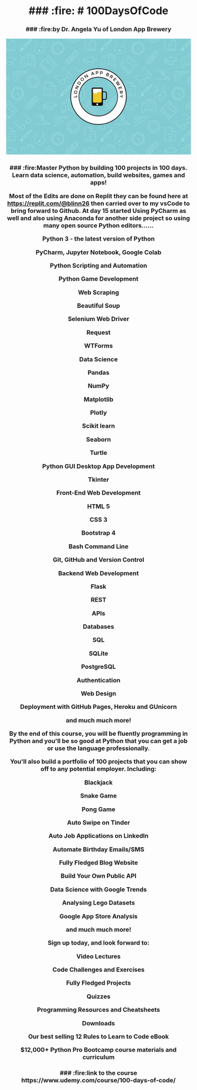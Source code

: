 <h1 align="center">### :fire: # 100DaysOfCode </h1>

<h3 align="center">### :fire:by Dr. Angela Yu of London App Brewery</h3>

<p align="center">
  <img src="https://github.com/blinn26/100DaysOfCode/blob/main/LAB%20Wallpaper.jpg" alt="Header Image" />
</p>

<h3 align="center">### :fire:Master Python by building 100 projects in 100 days. Learn data science, automation, build websites, games and apps!

  
Most of the Edits are done on Replit they can be found
here at https://replit.com/@blinn26 
then carried over to
my vsCode to bring forward to Github. 
At day 15 started Using PyCharm 
as well and also using Anaconda for another side
project so using many open source 
Python editors......


Python 3 - the latest version of Python

PyCharm, Jupyter Notebook, Google Colab

Python Scripting and Automation

Python Game Development

Web Scraping

Beautiful Soup

Selenium Web Driver

Request

WTForms

Data Science

Pandas

NumPy

Matplotlib

Plotly

Scikit learn

Seaborn

Turtle

Python GUI Desktop App Development

Tkinter

Front-End Web Development

HTML 5

CSS 3

Bootstrap 4

Bash Command Line

Git, GitHub and Version Control

Backend Web Development

Flask

REST

APIs

Databases

SQL

SQLite

PostgreSQL

Authentication

Web Design

Deployment with GitHub Pages, Heroku and GUnicorn

and much much more!

By the end of this course, you will be fluently programming in Python and you'll be so good at Python that you can get a
job or use the language professionally.

You'll also build a portfolio of 100 projects that you can show off to any potential employer. Including:

Blackjack

Snake Game

Pong Game

Auto Swipe on Tinder

Auto Job Applications on LinkedIn

Automate Birthday Emails/SMS

Fully Fledged Blog Website

Build Your Own Public API

Data Science with Google Trends

Analysing Lego Datasets

Google App Store Analysis

and much much more!

Sign up today, and look forward to:

Video Lectures

Code Challenges and Exercises

Fully Fledged Projects

Quizzes

Programming Resources and Cheatsheets

Downloads

Our best selling 12 Rules to Learn to Code eBook

$12,000+ Python Pro Bootcamp course materials and curriculum

</h3>

 <h3 align="center">### :fire:link to the course https://www.udemy.com/course/100-days-of-code/ </h3>
